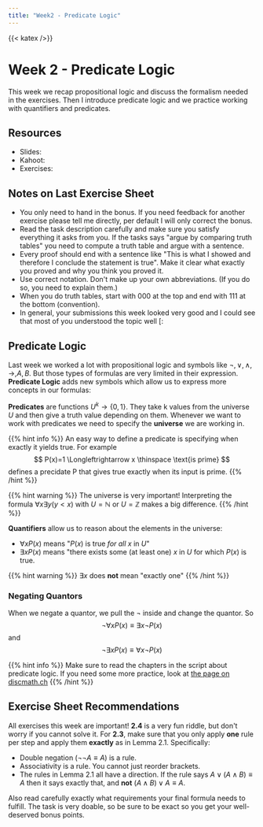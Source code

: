 ```yaml
---
title: "Week2 - Predicate Logic"
---
```

{{< katex />}}

# Week 2 - Predicate Logic

This week we recap propositional logic and discuss the formalism needed in the exercises. Then I introduce predicate logic and we practice working with quantifiers and predicates.

## Resources

+ Slides:
+ Kahoot:
+ Exercises: 

## Notes on Last Exercise Sheet

+ You only need to hand in the bonus. If you need feedback for another exercise please tell me directly, per default I will only correct the bonus.
+ Read the task description carefully and make sure you satisfy everything it asks from you. If the tasks says "argue by comparing truth tables" you need to compute a truth table and argue with a sentence.
+ Every proof should end with a sentence like "This is what I showed and therefore I conclude the statement is true". Make it clear what exactly you proved and why you think you proved it.
+ Use correct notation. Don't make up your own abbreviations. (If you do so, you need to explain them.)
+ When you do truth tables, start with 000 at the top and end with 111 at the bottom (convention).
+ In general, your submissions this week looked very good and I could see that most of you understood the topic well [:

## Predicate Logic

Last week we worked a lot with propositional logic and symbols like $\lnot , \lor , \land , \rightarrow ,  A , B$. But those types of formulas are very limited in their expression. **Predicate Logic** adds new symbols which allow us to express more concepts in our formulas:

**Predicates** are functions $U^k \rightarrow \{0,1\}$. They take k values from the universe $U$ and then give a truth value depending on them. Whenever we want to work with predicates we need to specify the **universe** we are working in.

{{% hint info %}}
An easy way to define a predicate is specifying when exactly it yields true. For example
$$
P(x)=1 \Longleftrightarrow x \thinspace \text{is prime}
$$
defines a precidate P that gives true exactly when its input is prime.
{{% /hint %}}

{{% hint warning %}}
The universe is very important! Interpreting the formula $\forall x \exists y (y < x)$ with $U=\mathbb{N}$ or $U=\mathbb{Z}$ makes a big difference.
{{% /hint %}}

**Quantifiers** allow us to reason about the elements in the universe:

+ $\forall x P(x)$ means "$P(x)$ is true *for all* $x$ in $U$"
+ $\exists x P(x)$ means "there exists some (at least one) $x$ in $U$ for which $P(x)$ is true.

{{% hint warning %}}
$\exists x$ does **not** mean "exactly one"
{{% /hint %}}

### Negating Quantors

When we negate a quantor, we pull the $\lnot$ inside and change the quantor. So
$$ \lnot \forall x P(x) \equiv \exists x \lnot P(x) $$
and
$$ \lnot \exists x P(x) \equiv \forall x \lnot P(x) $$

{{% hint info %}}
Make sure to read the chapters in the script about predicate logic. If you need some more practice, look at [the page on discmath.ch](https://discmath.ch/content/ch2/predicate-logic)
{{% /hint %}}

## Exercise Sheet Recommendations

All exercises this week are important! **2.4** is a very fun riddle, but don't worry if you cannot solve it. For **2.3**, make sure that you only apply **one** rule per step and apply them **exactly** as in Lemma 2.1. Specifically:

+ Double negation ($\lnot \lnot A \equiv A$) is a rule.
+ Associativity is a rule. You cannot just reorder brackets.
+ The rules in Lemma 2.1 all have a direction. If the rule says $A \lor (A \land B) \equiv A$ then it says exactly that, and **not** $(A \land B) \lor A \equiv A$.

Also read carefully exactly what requirements your final formula needs to fulfill. The task is very doable, so be sure to be exact so you get your well-deserved bonus points.